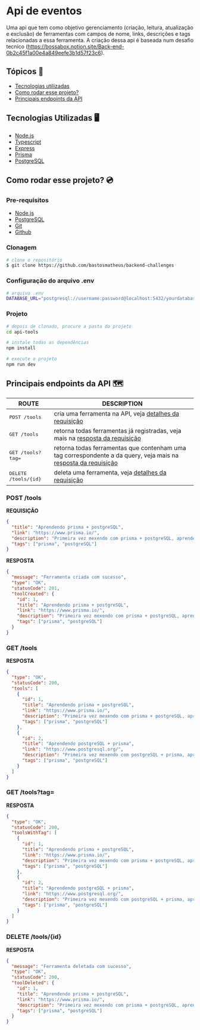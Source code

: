 # Api de eventos

Uma api que tem como objetivo gerenciamento (criação, leitura, atualização e exclusão) de ferramentas com campos de nome, links, descrições e tags relacionadas a essa ferramenta. A criação dessa api é baseada num desafio tecnico (https://bossabox.notion.site/Back-end-0b2c45f1a00e4a849eefe3b1d57f23c6).

<h2>Tópicos 📍</h2>

- <a href="#techs">Tecnologias utilizadas</a>
- <a href="#project">Como rodar esse projeto?</a>
- <a href="#api">Principais endpoints da API</a>

<h2 id="techs">Tecnologias Utilizadas 🖥️</h2>

- [Node.js](https://nodejs.org/en)
- [Typescript](https://www.typescriptlang.org/)
- [Express](https://www.expressjs.com/pt-br/)
- [Prisma](https://www.prisma.io/)
- [PostgreSQL](https://www.postgresql.org/)

<h2 id="project">Como rodar esse projeto? 💿</h2>

<h3>Pre-requisitos</h3>

- [Node.js](https://nodejs.org/en)
- [PostgreSQL](https://www.postgresql.org/)
- [Git](https://git-scm.com/)
- [Github](https://github.com/)

<h3>Clonagem</h3>

```bash
# clone o repositório
$ git clone https://github.com/bastosmatheus/backend-challenges
```

<h3>Configuração do arquivo .env</h3>

```bash
# arquivo .env
DATABASE_URL="postgresql://username:password@localhost:5432/yourdatabase?schema=public"
```

<h3>Projeto</h3>

```bash
# depois de clonado, procure a pasta do projeto
cd api-tools

# instale todas as dependências
npm install

# execute o projeto
npm run dev
```

<h2 id="api">Principais endpoints da API 🗺️</h2>

| ROUTE                         | DESCRIPTION                                                                                                                      |
| ----------------------------- | -------------------------------------------------------------------------------------------------------------------------------- |
| <kbd>POST /tools</kbd>        | cria uma ferramenta na API, veja [detalhes da requisição](#post-tools)                                                           |
| <kbd>GET /tools</kbd>         | retorna todas ferramentas já registradas, veja mais na [resposta da requisição](#get-tools)                                      |
| <kbd>GET /tools?tag=</kbd>    | retorna todas ferramentas que contenham uma tag correspondente a da query, veja mais na [resposta da requisição](#get-tools-tag) |
| <kbd>DELETE /tools/{id}</kbd> | deleta uma ferramenta, veja [detalhes da requisição](#get-events)                                                                |

<h3 id="#post-tools">POST /tools</h3>

**REQUISIÇÃO**

```json
{
  "title": "Aprendendo prisma + postgreSQL",
  "link": "https://www.prisma.io/",
  "description": "Primeira vez mexendo com prisma + postgreSQL, aprendendo sobre migrations/cli do prisma",
  "tags": ["prisma", "postgreSQL"]
}
```

**RESPOSTA**

```json
{
  "message": "Ferramenta criada com sucesso",
  "type": "OK",
  "statusCode": 201,
  "toolCreated": {
    "id": 1,
    "title": "Aprendendo prisma + postgreSQL",
    "link": "https://www.prisma.io/",
    "description": "Primeira vez mexendo com prisma + postgreSQL, aprendendo sobre migrations/cli do prisma",
    "tags": ["prisma", "postgreSQL"]
  }
}
```

<h3 id="#get-tools">GET /tools</h3>

**RESPOSTA**

```json
{
  "type": "OK",
  "statusCode": 200,
  "tools": [
    {
      "id": 1,
      "title": "Aprendendo prisma + postgreSQL",
      "link": "https://www.prisma.io/",
      "description": "Primeira vez mexendo com prisma + postgreSQL, aprendendo sobre migrations/cli do prisma",
      "tags": ["prisma", "postgreSQL"]
    },
    {
      "id": 2,
      "title": "Aprendendo postgreSQL + prisma",
      "link": "https://www.postgresql.org/",
      "description": "Primeira vez mexendo com postgreSQL + prisma, aprendendo sobre o banco de dados postgreSQL",
      "tags": ["prisma", "postgreSQL"]
    }
  ]
}
```

<h3 id="#get-tools-tags">GET /tools?tag=</h3>

**RESPOSTA**

```json
{
  "type": "OK",
  "statusCode": 200,
  "toolsWithTag": [
    {
      "id": 1,
      "title": "Aprendendo prisma + postgreSQL",
      "link": "https://www.prisma.io/",
      "description": "Primeira vez mexendo com prisma + postgreSQL, aprendendo sobre migrations/cli do prisma",
      "tags": ["prisma", "postgreSQL"]
    },
    {
      "id": 2,
      "title": "Aprendendo postgreSQL + prisma",
      "link": "https://www.postgresql.org/",
      "description": "Primeira vez mexendo com postgreSQL + prisma, aprendendo sobre o banco de dados postgreSQL",
      "tags": ["prisma", "postgreSQL"]
    }
  ]
}
```

<h3 id="#delete-tools">DELETE /tools/{id}</h3>

**RESPOSTA**

```json
{
  "message": "Ferramenta deletada com sucesso",
  "type": "OK",
  "statusCode": 200,
  "toolDeleted": {
    "id": 1,
    "title": "Aprendendo prisma + postgreSQL",
    "link": "https://www.prisma.io/",
    "description": "Primeira vez mexendo com prisma + postgreSQL, aprendendo sobre migrations/cli do prisma",
    "tags": ["prisma", "postgreSQL"]
  }
}
```
